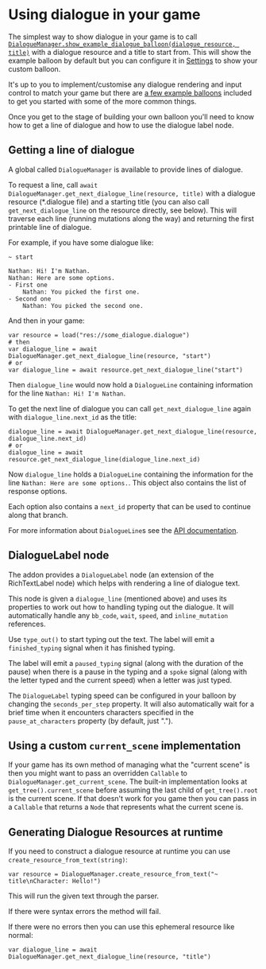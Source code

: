# Using dialogue in your game

The simplest way to show dialogue in your game is to call [`DialogueManager.show_example_dialogue_balloon(dialogue_resource, title)`](./API.md#func-show_dialogue_balloonresource-dialoueresource-title-string--0-extra_game_states-array-----node) with a dialogue resource and a title to start from. This will show the example balloon by default but you can configure it in [Settings](./Settings.md) to show your custom balloon.

It's up to you to implement/customise any dialogue rendering and input control to match your game but there are [a few example balloons](Example_Balloons.md) included to get you started with some of the more common things.

Once you get to the stage of building your own balloon you'll need to know how to get a line of dialogue and how to use the dialogue label node.

## Getting a line of dialogue

A global called `DialogueManager` is available to provide lines of dialogue.

To request a line, call `await DialogueManager.get_next_dialogue_line(resource, title)` with a dialogue resource (\*.dialogue file) and a starting title (you can also call `get_next_dialogue_line` on the resource directly, see below). This will traverse each line (running mutations along the way) and returning the first printable line of dialogue.

For example, if you have some dialogue like:

```
~ start

Nathan: Hi! I'm Nathan.
Nathan: Here are some options.
- First one
	Nathan: You picked the first one.
- Second one
	Nathan: You picked the second one.
```

And then in your game:

```gdscript
var resource = load("res://some_dialogue.dialogue")
# then
var dialogue_line = await DialogueManager.get_next_dialogue_line(resource, "start")
# or
var dialogue_line = await resource.get_next_dialogue_line("start")
```

Then `dialogue_line` would now hold a `DialogueLine` containing information for the line `Nathan: Hi! I'm Nathan`.

To get the next line of dialogue you can call `get_next_dialogue_line` again with `dialogue_line.next_id` as the title:

```
dialogue_line = await DialogueManager.get_next_dialogue_line(resource, dialogue_line.next_id)
# or
dialogue_line = await resource.get_next_dialogue_line(dialogue_line.next_id)
```

Now `dialogue_line` holds a `DialogueLine` containing the information for the line `Nathan: Here are some options.`. This object also contains the list of response options.

Each option also contains a `next_id` property that can be used to continue along that branch.

For more information about `DialogueLine`s see the [API documentation](API.md).

## DialogueLabel node

The addon provides a `DialogueLabel` node (an extension of the RichTextLabel node) which helps with rendering a line of dialogue text.

This node is given a `dialogue_line` (mentioned above) and uses its properties to work out how to handling typing out the dialogue. It will automatically handle any `bb_code`, `wait`, `speed`, and `inline_mutation` references.

Use `type_out()` to start typing out the text. The label will emit a `finished_typing` signal when it has finished typing.

The label will emit a `paused_typing` signal (along with the duration of the pause) when there is a pause in the typing and a `spoke` signal (along with the letter typed and the current speed) when a letter was just typed.

The `DialogueLabel` typing speed can be configured in your balloon by changing the `seconds_per_step` property. It will also automatically wait for a brief time when it encounters characters specified in the `pause_at_characters` property (by default, just ".").

## Using a custom `current_scene` implementation

If your game has its own method of managing what the "current scene" is then you might want to pass an overridden `Callable` to `DialogueManager.get_current_scene`. The built-in implementation looks at `get_tree().current_scene` before assuming the last child of `get_tree().root` is the current scene. If that doesn't work for you game then you can pass in a `Callable` that returns a `Node` that represents what the current scene is.

## Generating Dialogue Resources at runtime

If you need to construct a dialogue resource at runtime you can use `create_resource_from_text(string)`:

```gdscript
var resource = DialogueManager.create_resource_from_text("~ title\nCharacter: Hello!")
```

This will run the given text through the parser.

If there were syntax errors the method will fail.

If there were no errors then you can use this ephemeral resource like normal:

```gdscript
var dialogue_line = await DialogueManager.get_next_dialogue_line(resource, "title")
```
